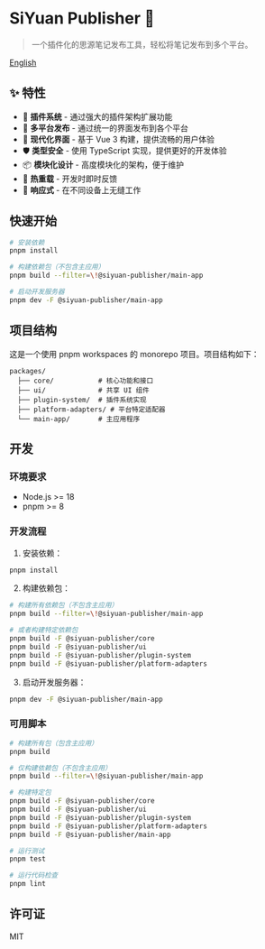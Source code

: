 # SiYuan Publisher 🚀

> 一个插件化的思源笔记发布工具，轻松将笔记发布到多个平台。

[English](./README.md)

## ✨ 特性

- 🔌 **插件系统** - 通过强大的插件架构扩展功能
- 🎯 **多平台发布** - 通过统一的界面发布到各个平台
- 🎨 **现代化界面** - 基于 Vue 3 构建，提供流畅的用户体验
- 🛡️ **类型安全** - 使用 TypeScript 实现，提供更好的开发体验
- 📦 **模块化设计** - 高度模块化的架构，便于维护
- 🔄 **热重载** - 开发时即时反馈
- 📱 **响应式** - 在不同设备上无缝工作

## 快速开始

```bash
# 安装依赖
pnpm install

# 构建依赖包（不包含主应用）
pnpm build --filter=\!@siyuan-publisher/main-app

# 启动开发服务器
pnpm dev -F @siyuan-publisher/main-app
```

## 项目结构

这是一个使用 pnpm workspaces 的 monorepo 项目。项目结构如下：

```
packages/
  ├── core/           # 核心功能和接口
  ├── ui/             # 共享 UI 组件
  ├── plugin-system/  # 插件系统实现
  ├── platform-adapters/ # 平台特定适配器
  └── main-app/       # 主应用程序
```

## 开发

### 环境要求

- Node.js >= 18
- pnpm >= 8

### 开发流程

1. 安装依赖：
```bash
pnpm install
```

2. 构建依赖包：
```bash
# 构建所有依赖包（不包含主应用）
pnpm build --filter=\!@siyuan-publisher/main-app

# 或者构建特定依赖包
pnpm build -F @siyuan-publisher/core
pnpm build -F @siyuan-publisher/ui
pnpm build -F @siyuan-publisher/plugin-system
pnpm build -F @siyuan-publisher/platform-adapters
```

3. 启动开发服务器：
```bash
pnpm dev -F @siyuan-publisher/main-app
```

### 可用脚本

```bash
# 构建所有包（包含主应用）
pnpm build

# 仅构建依赖包（不包含主应用）
pnpm build --filter=\!@siyuan-publisher/main-app

# 构建特定包
pnpm build -F @siyuan-publisher/core
pnpm build -F @siyuan-publisher/ui
pnpm build -F @siyuan-publisher/plugin-system
pnpm build -F @siyuan-publisher/platform-adapters
pnpm build -F @siyuan-publisher/main-app

# 运行测试
pnpm test

# 运行代码检查
pnpm lint
```

## 许可证

MIT